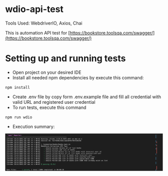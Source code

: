 # wdio-api-test

Tools Used: WebdriverIO, Axios, Chai

This is automation API test for [https://bookstore.toolsqa.com/swagger/](https://bookstore.toolsqa.com/swagger/)

# Setting up and running tests

- Open project on your desired IDE
- Install all needed npm dependencies by execute this command:

```
npm install
```

- Create .env file by copy form .env.example file and fill all credential with valid URL and registered user credential
- To run tests, execute this command

```
npm run wdio
```

- Execution summary:

![Summary](/spec-reporter.png)
